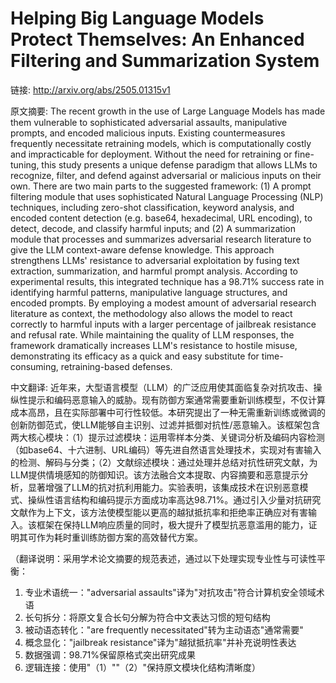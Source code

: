 # Helping Big Language Models Protect Themselves: An Enhanced Filtering and Summarization System

链接: http://arxiv.org/abs/2505.01315v1

原文摘要:
The recent growth in the use of Large Language Models has made them
vulnerable to sophisticated adversarial assaults, manipulative prompts, and
encoded malicious inputs. Existing countermeasures frequently necessitate
retraining models, which is computationally costly and impracticable for
deployment. Without the need for retraining or fine-tuning, this study presents
a unique defense paradigm that allows LLMs to recognize, filter, and defend
against adversarial or malicious inputs on their own. There are two main parts
to the suggested framework: (1) A prompt filtering module that uses
sophisticated Natural Language Processing (NLP) techniques, including zero-shot
classification, keyword analysis, and encoded content detection (e.g. base64,
hexadecimal, URL encoding), to detect, decode, and classify harmful inputs; and
(2) A summarization module that processes and summarizes adversarial research
literature to give the LLM context-aware defense knowledge. This approach
strengthens LLMs' resistance to adversarial exploitation by fusing text
extraction, summarization, and harmful prompt analysis. According to
experimental results, this integrated technique has a 98.71% success rate in
identifying harmful patterns, manipulative language structures, and encoded
prompts. By employing a modest amount of adversarial research literature as
context, the methodology also allows the model to react correctly to harmful
inputs with a larger percentage of jailbreak resistance and refusal rate. While
maintaining the quality of LLM responses, the framework dramatically increases
LLM's resistance to hostile misuse, demonstrating its efficacy as a quick and
easy substitute for time-consuming, retraining-based defenses.

中文翻译:
近年来，大型语言模型（LLM）的广泛应用使其面临复杂对抗攻击、操纵性提示和编码恶意输入的威胁。现有防御方案通常需要重新训练模型，不仅计算成本高昂，且在实际部署中可行性较低。本研究提出了一种无需重新训练或微调的创新防御范式，使LLM能够自主识别、过滤并抵御对抗性/恶意输入。该框架包含两大核心模块：（1）提示过滤模块：运用零样本分类、关键词分析及编码内容检测（如base64、十六进制、URL编码）等先进自然语言处理技术，实现对有害输入的检测、解码与分类；（2）文献综述模块：通过处理并总结对抗性研究文献，为LLM提供情境感知的防御知识。该方法融合文本提取、内容摘要和恶意提示分析，显著增强了LLM的抗对抗利用能力。实验表明，该集成技术在识别恶意模式、操纵性语言结构和编码提示方面成功率高达98.71%。通过引入少量对抗研究文献作为上下文，该方法使模型能以更高的越狱抵抗率和拒绝率正确应对有害输入。该框架在保持LLM响应质量的同时，极大提升了模型抗恶意滥用的能力，证明其可作为耗时重训练防御方案的高效替代方案。

（翻译说明：采用学术论文摘要的规范表述，通过以下处理实现专业性与可读性平衡：
1. 专业术语统一："adversarial assaults"译为"对抗攻击"符合计算机安全领域术语
2. 长句拆分：将原文复合长句分解为符合中文表达习惯的短句结构
3. 被动语态转化："are frequently necessitated"转为主动语态"通常需要"
4. 概念显化："jailbreak resistance"译为"越狱抵抗率"并补充说明性表达
5. 数据强调：98.71%保留原格式突出研究成果
6. 逻辑连接：使用"（1）""（2）"保持原文模块化结构清晰度）

